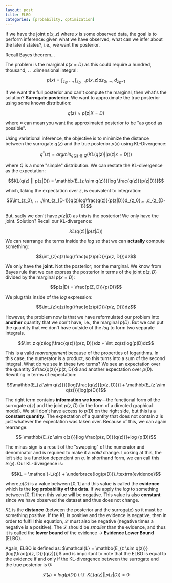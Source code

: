 ```yaml
---
layout: post
title: ELBO
categories: [probability, optimization]
---
```


If we have the joint $p(x, z)$ where $x$ is some observed data, the goal is to perform inference: given what we have observed, what can we infer about the latent states?, i.e., we want the posterior. 

Recall Bayes theorem...

The problem is the marginal $p(x = D)$ as this could require a hundred, thousand, . . .dimensional integral:

$$p(x) = \int_{z_0},...,\int_{z_{D-1}}p(x, z)dz_0,...,d_{z_D{-1}}$$

If we want the full posterior and can't compute the marginal, then what's the solution? **Surrogate posterior**. We want to approximate the true posterior using some known distribution: 

$$q(z) \approx p(z|X=D)$$

where $\approx$ can mean you want the approximated posterior to be "as good as possible".

Using variational inference, the objective is to minimize the distance between the surrogate $q(z)$ and the true posterior $p(x)$ using KL-Divergence:

$$q^*(z) = argmin_{q(z) \in Q} (KL(q(z) || p(z|x=D)))$$

where $Q$ is a more "simple" distribution. We can restate the KL-divergence as the expectation:

$$KL(q(z) || p(z|D)) = \mathbb{E_{z \sim q(z)}}[log \frac{q(z)}{p(z|D)}]$$

which, taking the expectation over $z$, is equivalent to integration:

$$\int_{z_0}, . . .,\int_{z_{D-1}}q(z)log\frac{q(z)}{p(z|D)}d_{z_0},...,d_{z_{D-1}}$$

But, sadly we don't have $p(z|D)$ as this is the posterior! We only have the joint. Solution? Recall our KL-divergence:

$$KL(q(z) || p(z|D))$$

We can rearrange the terms inside the $log$ so that we can **actually** compute something:

$$\int_{z}q(z)log(\frac{q(z)p(D)}{p(z, D)})dz$$

We only have the **joint**. Not the posterior; nor the marginal. We know from Bayes rule that we can express the posterior in terms of the joint $p(z, D)$ divided by the marginal $p(x=D)$:

$$p(z|D) = \frac{p(Z, D)}{p(D)}$$

We plug this inside of the $log$ expression:

$$\int_{z}q(z)log(\frac{q(z)p(D)}{p(z, D)})dz$$

However, the problem now is that we have reformulated our problem into **another** quantity that we don't have, i.e., the marginal $p(D)$. But we can put the quantity that we don't have outside of the $log$ to form two separate integrals.

$$\int_z q(z)log(\frac{q(z)}{p(z, D)})dz + \int_zq(z)log(p(D)dz$$

This is a valid _rearrangement_ because of the properties of logarithms. In this case, the numerator is a product, so this turns into a sum of the second integral. What do we see in these two terms? We see an expectation over the quantity $\frac{q(z)}{p(z, D)}$ and another expectation over $p(D)$. Rewriting in terms of expectation:

$$\mathbb{E_{z{\sim q(z)}}}[log(\frac{q(z)}{p(z, D)})] + \mathbb{E_{z \sim q(z)}}[log(p(D))]$$

The right term contains **information we know**—the functional form of the surrogate $q(z)$ and the joint $p(z, D)$ (in the form of a directed graphical model). We still don't have access to $p(D)$ on the right side, but this is a **constant quantity**. The expectation of a quantity that does not contain $z$ is just whatever the expectation was taken over. Because of this, we can again rearrange:

$$-\mathbb{E_{z \sim q(z)}}[log \frac{p(z, D)}{q(z)}]+log (p(D))$$

The minus sign is a result of the "swapping" of the numerator and denominator and is required to make it a _valid_ change. Looking at this, the left side is a function dependent on $q$. In shorthand form, we can call this $\mathcal{L(q)}$. Our KL-divergence is:

$$KL = \mathcal{-L(q)} + \underbrace{log(p(D))}_\textrm{evidence}$$

where $p(D)$ is a value between $[0, 1]$ and this value is called the **evidence** which is the **log probability of the data**. If we apply the $log$ to something between $[0, 1]$ then this value will be negative. This value is also **constant** since we have observed the dataset and thus does not change. 

$KL$ is the **distance** (between the posterior and the surrogate) so it must be something positive. If the $KL$ is positive and the evidence is negative, then in order to fulfill this equation, $\mathcal{L}$ must also be negative (negative times a negative is a positive). The $\mathcal{L}$ should be *smaller* than the evidence, and thus it is called the **lower bound** of the evidence $\rightarrow$ **Evidence Lower Bound** (ELBO). 

Again, ELBO is defined as: $\mathcal{L} = \mathbb{E_{z \sim q(z)}}[log(\frac{p(z, D)}{q(z)})]$ and is important to note that the ELBO is equal to the evidence if and only if the KL-divergence between the surrogate and the true posterior is $0$:

$$\mathcal{L(q)} = log(p(D)) \textrm{ i.f.f. } KL(q(z)||p(z|D))=0$$ 
